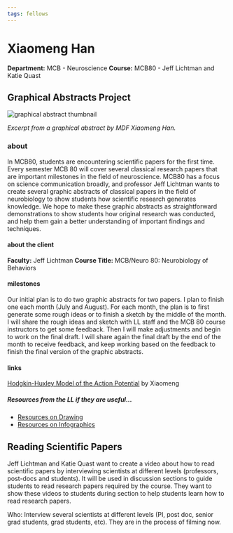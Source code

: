 ```yaml
---
tags: fellows
---
```


# Xiaomeng Han
**Department:** MCB - Neuroscience
**Course:** MCB80 - Jeff Lichtman and Katie Quast

## Graphical Abstracts Project
![graphical abstract thumbnail](https://files.slack.com/files-pri/T0HTW3H0V-F02EU2523U3/graphical_abstract_thumbnail.png?pub_secret=e1e3d7f319)

*Excerpt from a graphical abstract by MDF Xiaomeng Han.*

### about
In MCB80, students are encountering scientific papers for the first time. Every semester MCB 80 will cover several classical research papers that are important milestones in the field of neuroscience. MCB80 has a focus on science communication broadly, and professor Jeff Lichtman wants to create several graphic abstracts of classical papers in the field of neurobiology to show students how scientific research generates knowledge. We hope to make these graphic abstracts as straightforward demonstrations to show students how original research was conducted, and help them gain a better understanding of important findings and techniques.

#### about the client
**Faculty:** Jeff Lichtman
**Course Title:** MCB/Neuro 80: Neurobiology of Behaviors 


#### milestones
Our initial plan is to do two graphic abstracts for two papers. I plan to finish one each month (July and August). For each month, the plan is to first generate some rough ideas or to finish a sketch by the middle of the month. I will share the rough ideas and sketch with LL staff and the MCB 80 course instructors to get some feedback. Then I will make adjustments and begin to work on the final draft.  I will share again the final draft by the end of the month to receive feedback, and keep working based on the feedback to finish the final version of the graphic abstracts.

#### links

[Hodgkin-Huxley Model of the Action Potential](https://drive.google.com/file/d/1ZFXK7Q57QOrFJA-8cPff_dn4mVPFPLUJ/view?usp=sharing) by Xiaomeng

##### Resources from the LL if they are useful...
- [Resources on Drawing](https://docs.google.com/document/d/1isVMNPwy3kiaQ_FGC90Wvw3E_iO9BV6PtBwFeW0Oouo/edit?usp=sharing)
- [Resources on Infographics](https://drive.google.com/drive/folders/170IlZ8Bd_FHbXRStykR5He7sxDYkCcyh?usp=sharing)


## Reading Scientific Papers
Jeff Lichtman and Katie Quast want to create a video about how to read scientific papers by interviewing scientists at different levels (professors, post-docs and students). It will be used in discussion sections to guide students to read research papers required by the course. They want to show these videos to students during section to help students learn how to read research papers. 

Who: Interview several scientists at different levels (PI, post doc, senior grad students, grad students, etc). They are in the process of filming now.
